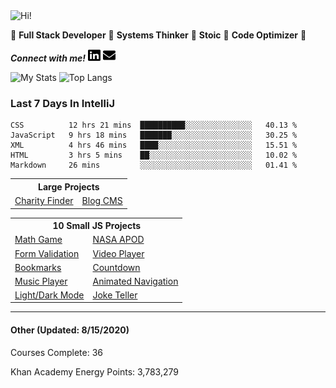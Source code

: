 <img src="https://i.giphy.com/media/3PAL5bChWnak0WJ32x/giphy.webp" alt="Hi!">

:star2: **Full Stack Developer** :star2: **Systems Thinker** :star2: **Stoic** :star2: **Code Optimizer** :star2:

***Connect with me!*** <a href="https://www.linkedin.com/in/ethan-glover/"><img src="https://raw.githubusercontent.com/eglove/eglove/eeb591600b73da426bd298d229e2fd96df019488/linkedin-brands.svg" alt="LinkedIn" width="20px" height="20px"></a> <a href="mailto:hello@ethang.email"><img src="https://raw.githubusercontent.com/eglove/eglove/47aceecf4819797d993f5facc7764cb99d0ab039/envelope-solid.svg" alt="Email" width="20px" height="20px"></a>

![My Stats](https://github-readme-stats.vercel.app/api?username=eglove&show_icons=true&theme=default&count_private=true)
![Top Langs](https://github-readme-stats.vercel.app/api/top-langs/?username=eglove&layout=compact)

### Last 7 Days In IntelliJ
<!--START_SECTION:waka-->
```text
CSS          12 hrs 21 mins  ██████████░░░░░░░░░░░░░░░   40.13 % 
JavaScript   9 hrs 18 mins   ███████░░░░░░░░░░░░░░░░░░   30.25 % 
XML          4 hrs 46 mins   ████░░░░░░░░░░░░░░░░░░░░░   15.51 % 
HTML         3 hrs 5 mins    ██░░░░░░░░░░░░░░░░░░░░░░░   10.02 % 
Markdown     26 mins         ░░░░░░░░░░░░░░░░░░░░░░░░░   01.41 %
```
<!--END_SECTION:waka-->

<table>
  <tr>
    <th colspan="2">Large Projects</th>
  </tr>
  <tr>
    <td><a href="https://github.com/eglove/Charity-App-React-GraphQL">Charity Finder</a></td>
    <td><a href="https://github.com/eglove/PHP-Dynamic-Website">Blog CMS</a></td>
  </tr>
</table>

<table>
  <tr>
    <th colspan="2">10 Small JS Projects</th>
  </tr>
  <tr>
    <td><a href="https://eglove.github.io/math-game/">Math Game</a></td>
    <td><a href="https://eglove.github.io/nasa-apod/">NASA APOD</a></td>
  <tr>
  <tr>
    <td><a href="https://eglove.github.io/form-validation/">Form Validation</a></td>
    <td><a href="https://eglove.github.io/video-player/">Video Player</a></td>
  <tr>
  <tr>
    <td><a href="https://eglove.github.io/bookmarks/">Bookmarks</a></td>
    <td><a href="https://eglove.github.io/countdown/">Countdown</a></td>
  <tr>
  <tr>
    <td><a href="https://eglove.github.io/music-player/">Music Player</a></td>
    <td><a href="https://eglove.github.io/navigation/">Animated Navigation</a></td>
  <tr>
  <tr>
    <td><a href="https://eglove.github.io/light-dark-mode/">Light/Dark Mode</a></td>
    <td><a href="https://eglove.github.io/joke-teller/">Joke Teller</a></td>
  <tr>
</table>

<hr>

#### Other (Updated: 8/15/2020)

Courses Complete: 36

Khan Academy Energy Points: 3,783,279


